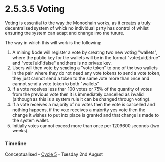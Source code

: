 # 2.5.3.5 Voting

Voting is essential to the way the Monochain works, as it creates a truly decentralised system of which no individual party has control of whilst ensuring the system can adapt and change into the future.

The way in which this will work is the following:

1. A mining Node will register a vote by creating two new voting "wallets", where the public key for the wallets will be in the format "vote:\[uid]:true" and "vote:\[uid]:false" and there is no private key.
2. Users will then vote by sending a "vote token" to one of the two wallets in the pair, where they do not need any vote tokens to send a vote token, they just cannot send a token to the same vote more than once and cannot send a vote token to both "wallets".
3. If a vote receives less than 100 votes or 75% of the quantity of votes from the previous vote then it is immediately cancelled as invalid (although as this is a system rule it can be changed through voting).
4. If a vote receives a majority of no votes then the vote is cancelled and nothing happens, if the vote receives a majority yes vote then the change it wishes to put into place is granted and that change is made to the system wallet.
5. Initially votes cannot exceed more than once per 1209600 seconds (two weeks).

### Timeline

Conceptualised - [Cycle 5](../../design-and-development/2.2.7-cycle-7-node-refactor-and-protocol-updates.md) - Tuesday 2nd August

